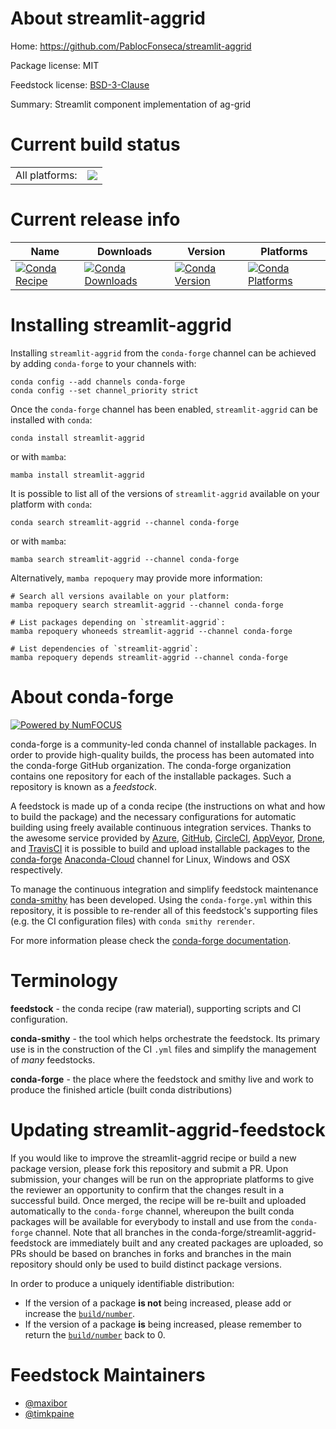 About streamlit-aggrid
======================

Home: https://github.com/PablocFonseca/streamlit-aggrid

Package license: MIT

Feedstock license: [BSD-3-Clause](https://github.com/conda-forge/streamlit-aggrid-feedstock/blob/main/LICENSE.txt)

Summary: Streamlit component implementation of ag-grid

Current build status
====================


<table><tr><td>All platforms:</td>
    <td>
      <a href="https://dev.azure.com/conda-forge/feedstock-builds/_build/latest?definitionId=17770&branchName=main">
        <img src="https://dev.azure.com/conda-forge/feedstock-builds/_apis/build/status/streamlit-aggrid-feedstock?branchName=main">
      </a>
    </td>
  </tr>
</table>

Current release info
====================

| Name | Downloads | Version | Platforms |
| --- | --- | --- | --- |
| [![Conda Recipe](https://img.shields.io/badge/recipe-streamlit--aggrid-green.svg)](https://anaconda.org/conda-forge/streamlit-aggrid) | [![Conda Downloads](https://img.shields.io/conda/dn/conda-forge/streamlit-aggrid.svg)](https://anaconda.org/conda-forge/streamlit-aggrid) | [![Conda Version](https://img.shields.io/conda/vn/conda-forge/streamlit-aggrid.svg)](https://anaconda.org/conda-forge/streamlit-aggrid) | [![Conda Platforms](https://img.shields.io/conda/pn/conda-forge/streamlit-aggrid.svg)](https://anaconda.org/conda-forge/streamlit-aggrid) |

Installing streamlit-aggrid
===========================

Installing `streamlit-aggrid` from the `conda-forge` channel can be achieved by adding `conda-forge` to your channels with:

```
conda config --add channels conda-forge
conda config --set channel_priority strict
```

Once the `conda-forge` channel has been enabled, `streamlit-aggrid` can be installed with `conda`:

```
conda install streamlit-aggrid
```

or with `mamba`:

```
mamba install streamlit-aggrid
```

It is possible to list all of the versions of `streamlit-aggrid` available on your platform with `conda`:

```
conda search streamlit-aggrid --channel conda-forge
```

or with `mamba`:

```
mamba search streamlit-aggrid --channel conda-forge
```

Alternatively, `mamba repoquery` may provide more information:

```
# Search all versions available on your platform:
mamba repoquery search streamlit-aggrid --channel conda-forge

# List packages depending on `streamlit-aggrid`:
mamba repoquery whoneeds streamlit-aggrid --channel conda-forge

# List dependencies of `streamlit-aggrid`:
mamba repoquery depends streamlit-aggrid --channel conda-forge
```


About conda-forge
=================

[![Powered by
NumFOCUS](https://img.shields.io/badge/powered%20by-NumFOCUS-orange.svg?style=flat&colorA=E1523D&colorB=007D8A)](https://numfocus.org)

conda-forge is a community-led conda channel of installable packages.
In order to provide high-quality builds, the process has been automated into the
conda-forge GitHub organization. The conda-forge organization contains one repository
for each of the installable packages. Such a repository is known as a *feedstock*.

A feedstock is made up of a conda recipe (the instructions on what and how to build
the package) and the necessary configurations for automatic building using freely
available continuous integration services. Thanks to the awesome service provided by
[Azure](https://azure.microsoft.com/en-us/services/devops/), [GitHub](https://github.com/),
[CircleCI](https://circleci.com/), [AppVeyor](https://www.appveyor.com/),
[Drone](https://cloud.drone.io/welcome), and [TravisCI](https://travis-ci.com/)
it is possible to build and upload installable packages to the
[conda-forge](https://anaconda.org/conda-forge) [Anaconda-Cloud](https://anaconda.org/)
channel for Linux, Windows and OSX respectively.

To manage the continuous integration and simplify feedstock maintenance
[conda-smithy](https://github.com/conda-forge/conda-smithy) has been developed.
Using the ``conda-forge.yml`` within this repository, it is possible to re-render all of
this feedstock's supporting files (e.g. the CI configuration files) with ``conda smithy rerender``.

For more information please check the [conda-forge documentation](https://conda-forge.org/docs/).

Terminology
===========

**feedstock** - the conda recipe (raw material), supporting scripts and CI configuration.

**conda-smithy** - the tool which helps orchestrate the feedstock.
                   Its primary use is in the construction of the CI ``.yml`` files
                   and simplify the management of *many* feedstocks.

**conda-forge** - the place where the feedstock and smithy live and work to
                  produce the finished article (built conda distributions)


Updating streamlit-aggrid-feedstock
===================================

If you would like to improve the streamlit-aggrid recipe or build a new
package version, please fork this repository and submit a PR. Upon submission,
your changes will be run on the appropriate platforms to give the reviewer an
opportunity to confirm that the changes result in a successful build. Once
merged, the recipe will be re-built and uploaded automatically to the
`conda-forge` channel, whereupon the built conda packages will be available for
everybody to install and use from the `conda-forge` channel.
Note that all branches in the conda-forge/streamlit-aggrid-feedstock are
immediately built and any created packages are uploaded, so PRs should be based
on branches in forks and branches in the main repository should only be used to
build distinct package versions.

In order to produce a uniquely identifiable distribution:
 * If the version of a package **is not** being increased, please add or increase
   the [``build/number``](https://docs.conda.io/projects/conda-build/en/latest/resources/define-metadata.html#build-number-and-string).
 * If the version of a package **is** being increased, please remember to return
   the [``build/number``](https://docs.conda.io/projects/conda-build/en/latest/resources/define-metadata.html#build-number-and-string)
   back to 0.

Feedstock Maintainers
=====================

* [@maxibor](https://github.com/maxibor/)
* [@timkpaine](https://github.com/timkpaine/)

